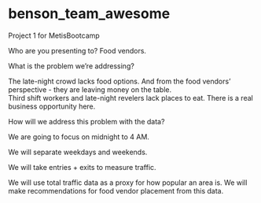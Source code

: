 # benson_team_awesome
Project 1 for  MetisBootcamp

Who are you presenting to?
Food vendors.

What is the problem we’re addressing?

The late-night crowd lacks food options.  And from the food vendors’ perspective - they are leaving money on the table.  
Third shift workers and late-night revelers lack places to eat.  There is a real business opportunity here.

How will we address this problem with the data?

We are going to focus on midnight to 4 AM.

We will separate weekdays and weekends.

We will take entries + exits to measure traffic.  

We will use total traffic data as a proxy for how popular an area is.
We will make recommendations for food vendor placement from this data.